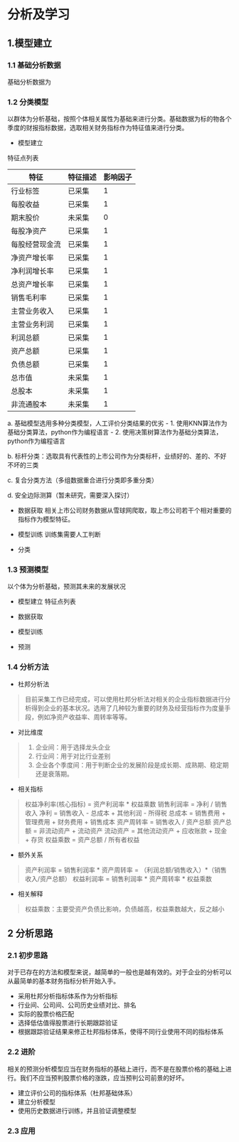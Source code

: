 # 分析及学习

## 1.模型建立

### 1.1 基础分析数据
基础分析数据为

### 1.2 分类模型
以群体为分析基础，按照个体相关属性为基础来进行分类。基础数据为标的物各个季度的财报指标数据，选取相关财务指标作为特征值来进行分类。

- 模型建立

特征点列表

|特征|特征描述|影响因子|
|----|--------|-----|
|行业标签|已采集| 1|
|每股收益|已采集| 1|
|期末股价|未采集| 0|
|每股净资产|已采集| 1|
|每股经营现金流|已采集| 1|
|净资产增长率|已采集| 1|
|净利润增长率|已采集| 1|
|总资产增长率|已采集| 1|
|销售毛利率|已采集| 1|
|主营业务收入|已采集| 1|
|主营业务利润|已采集| 1|
|利润总额|已采集| 1|
|资产总额|已采集| 1|
|负债总额|已采集| 1|
|总市值|未采集|1|
|总股本|未采集|1|
|非流通股本|未采集|1|

a. 基础模型选用多种分类模型，人工评价分类结果的优劣
    - 1. 使用KNN算法作为基础分类算法，python作为编程语言
    - 2. 使用决策树算法作为基础分类算法，python作为编程语言

b. 标杆分类：选取具有代表性的上市公司作为分类标杆，业绩好的、差的、不好不坏的三类

c. 复合分类方法（多组数据重合进行分类即多重分类）

d. 安全边际测算（暂未研究，需要深入探讨）

- 数据获取
相关上市公司财务数据从雪球网爬取，取上市公司若干个相对重要的指标作为模型特征。

- 模型训练
训练集需要人工判断

- 分类

### 1.3 预测模型
以个体为分析基础，预测其未来的发展状况

- 模型建立
特征点列表


- 数据获取


- 模型训练

- 预测


### 1.4 分析方法

- 杜邦分析法
> 目前采集工作已经完成，可以使用杜邦分析法对相关的企业指标数据进行分析得到企业的基本状况。选用了几种较为重要的财务及经营指标作为度量手段，例如净资产收益率、周转率等等。

- 对比维度
> 1. 企业间：用于选择龙头企业
> 2. 行业间：用于对比行业差别
> 3. 企业各个季度间：用于判断企业的发展阶段是成长期、成熟期、稳定期还是衰落期。

- 相关指标

> 权益净利率(核心指标) = 资产利润率 * 权益乘数
> 销售利润率 = 净利 / 销售收入
> 净利 = 销售收入 - 总成本 + 其他利润 - 所得税
> 总成本 = 销售费用 + 管理费用 + 财务费用 + 销售成本
> 资产周转率 = 销售收入 / 资产总额
> 资产总额 = 非流动资产 + 流动资产
> 流动资产 = 其他流动资产 + 应收账款 + 现金 + 存货
> 权益乘数 = 资产总额 / 所有者权益


- 额外关系
> 资产利润率 = 销售利润率 * 资产周转率 = （利润总额/销售收入）*（销售收入/资产总额）
> 权益利润率 = 销售利润率 * 资产周转率 * 权益乘数

- 相关解释
> 权益乘数：主要受资产负债比影响，负债越高，权益乘数越大，反之越小



## 2 分析思路

### 2.1 初步思路
对于已存在的方法和模型来说，越简单的一般也是越有效的。对于企业的分析可以从最简单的基本财务指标分析开始入手。
- 采用杜邦分析指标体系作为分析指标
- 行业间、公司间、公司历史业绩对比、排名
- 实际的股票价格匹配
- 选择低估值得股票进行长期跟踪验证
- 根据跟踪验证结果来修正杜邦指标体系，使得不同行业使用不同的指标体系

### 2.2 进阶
相关的预测分析模型应当在财务指标的基础上进行，而不是在股票价格的基础上进行。我们不应当预判股票价格的涨跌，应当预判公司前景的好坏。
- 建立评价公司的指标体系（杜邦基础体系）
- 建立分析模型
- 使用历史数据进行训练，并且验证调整模型

### 2.3 应用







